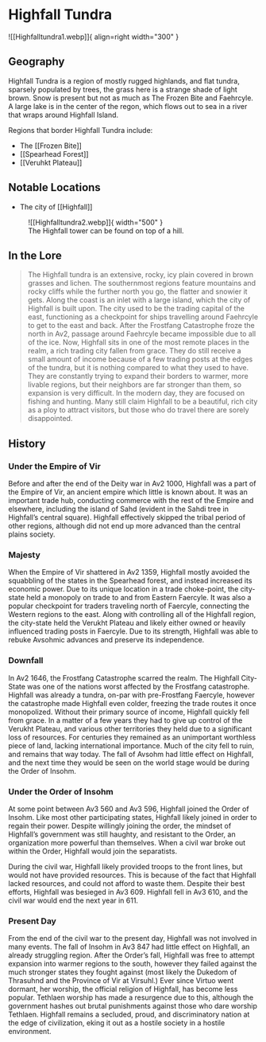 # Highfall Tundra

![[Highfalltundra1.webp]]{ align=right width="300" }

## Geography

Highfall Tundra is a region of mostly rugged highlands, and flat tundra, sparsely populated by trees, the grass here is a strange shade of light brown. Snow is present but not as much as The Frozen Bite and Faehrcyle. A large lake is in the center of the regon, which flows out to sea in a river that wraps around Highfall Island.

Regions that border Highfall Tundra include:

- The [[Frozen Bite]]
- [[Spearhead Forest]]
- [[Veruhkt Plateau]]

## Notable Locations

- The city of [[Highfall]]

<figure markdown>
  ![[Highfalltundra2.webp]]{ width="500" }
  <figcaption>The Highfall tower can be found on top of a hill.</figcaption>
</figure>


## In the Lore

> The Highfall tundra is an extensive, rocky, icy plain covered in brown grasses and lichen. The southernmost regions feature mountains and rocky cliffs while the further north you go, the flatter and snowier it gets. Along the coast is an inlet with a large island, which the city of Highfall is built upon. The city used to be the trading capital of the east, functioning as a checkpoint for ships travelling around Faehrcyle to get to the east and back. After the Frostfang Catastrophe froze the north in Av2, passage around Faehrcyle became impossible due to all of the ice. Now, Highfall sits in one of the most remote places in the realm, a rich trading city fallen from grace. They do still receive a small amount of income because of a few trading posts at the edges of the tundra, but it is nothing compared to what they used to have. They are constantly trying to expand their borders to warmer, more livable regions, but their neighbors are far stronger than them, so expansion is very difficult. In the modern day, they are focused on fishing and hunting. Many still claim Highfall to be a beautiful, rich city as a ploy to attract visitors, but those who do travel there are sorely disappointed.

## History

### Under the Empire of Vir

Before and after the end of the Deity war in Av2 1000, Highfall was a part of the Empire of Vir, an ancient empire which little is known about. It was an important trade hub, conducting commerce with the rest of the Empire and elsewhere, including the island of Sahd (evident in the Sahdi tree in Highfall’s central square). Highfall effectively skipped the tribal period of other regions, although did not end up more advanced than the central plains society.

### Majesty

When the Empire of Vir shattered in Av2 1359, Highfall mostly avoided the squabbling of the states in the Spearhead forest, and instead increased its economic power. Due to its unique location in a trade choke-point, the city-state held a monopoly on trade to and from Eastern Faercyle. It was also a popular checkpoint for traders traveling north of Faercyle, connecting the Western regions to the east. Along with controlling all of the Highfall region, the city-state held the Verukht Plateau and likely either owned or heavily influenced trading posts in Faercyle. Due to its strength, Highfall was able to rebuke Avsohmic advances and preserve its independence.

### Downfall

In Av2 1646, the Frostfang Catastrophe scarred the realm. The Highfall City-State was one of the nations worst affected by the Frostfang catastrophe. Highfall was already a tundra, on-par with pre-Frostfang Faercyle, however the catastrophe made Highfall even colder, freezing the trade routes it once monopolized. Without their primary source of income, Highfall quickly fell from grace. In a matter of a few years they had to give up control of the Verukht Plateau, and various other territories they held due to a significant loss of resources. For centuries they remained as an unimportant worthless piece of land, lacking international importance. Much of the city fell to ruin, and remains that way today. The fall of Avsohm had little effect on Highfall, and the next time they would be seen on the world stage would be during the Order of Insohm.

### Under the Order of Insohm

At some point between Av3 560 and Av3 596, Highfall joined the Order of Insohm. Like most other participating states, Highfall likely joined in order to regain their power. Despite willingly joining the order, the mindset of Highfall’s government was still haughty, and resistant to the Order, an organization more powerful than themselves. When a civil war broke out within the Order, Highfall would join the separatists.

During the civil war, Highfall likely provided troops to the front lines, but would not have provided resources. This is because of the fact that Highfall lacked resources, and could not afford to waste them. Despite their best efforts, Highfall was besieged in Av3 609. Highfall fell in Av3 610, and the civil war would end the next year in 611.

### Present Day

From the end of the civil war to the present day, Highfall was not involved in many events. The fall of Insohm in Av3 847 had little effect on Highfall, an already struggling region. After the Order’s fall, Highfall was free to attempt expansion into warmer regions to the south, however they failed against the much stronger states they fought against (most likely the Dukedom of Thrasuhnd and the Province of Vir at Virsuhl.) Ever since Virtuo went dormant, her worship, the official religion of Highfall, has become less popular. Tethlaen worship has made a resurgence due to this, although the government hashes out brutal punishments against those who dare worship Tethlaen. Highfall remains a secluded, proud, and discriminatory nation at the edge of civilization, eking it out as a hostile society in a hostile environment.

